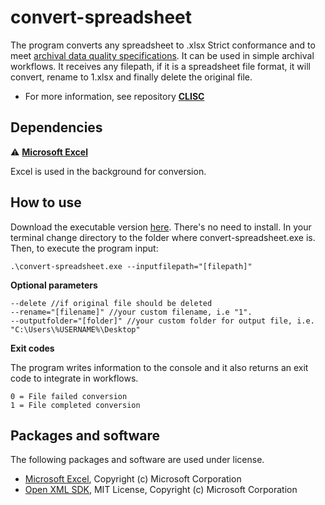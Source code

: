 # convert-spreadsheet
The program converts any spreadsheet to .xlsx Strict conformance and to meet [archival data quality specifications](https://github.com/Asbjoedt/CLISC/wiki/Archival-Data-Quality). It can be used in simple archival workflows. It receives any filepath, if it is a spreadsheet file format, it will convert, rename to 1.xlsx and finally delete the original file.

* For more information, see repository **[CLISC](https://github.com/Asbjoedt/CLISC)**

## Dependencies
:warning: **[Microsoft Excel](https://www.microsoft.com/en-us/microsoft-365/excel)**

Excel is used in the background for conversion.

## How to use
Download the executable version [here](https://github.com/Asbjoedt/convert-spreadsheet/releases). There's no need to install. In your terminal change directory to the folder where convert-spreadsheet.exe is. Then, to execute the program input:
```
.\convert-spreadsheet.exe --inputfilepath="[filepath]"
```

**Optional parameters**
```
--delete //if original file should be deleted
--rename="[filename]" //your custom filename, i.e "1".
--outputfolder="[folder]" //your custom folder for output file, i.e. "C:\Users\%USERNAME%\Desktop"
```

**Exit codes**

The program writes information to the console and it also returns an exit code to integrate in workflows.
```
0 = File failed conversion
1 = File completed conversion
```

## Packages and software
The following packages and software are used under license.
* [Microsoft Excel](https://www.microsoft.com/en-us/microsoft-365/excel), Copyright (c) Microsoft Corporation
* [Open XML SDK](https://github.com/OfficeDev/Open-XML-SDK), MIT License, Copyright (c) Microsoft Corporation
